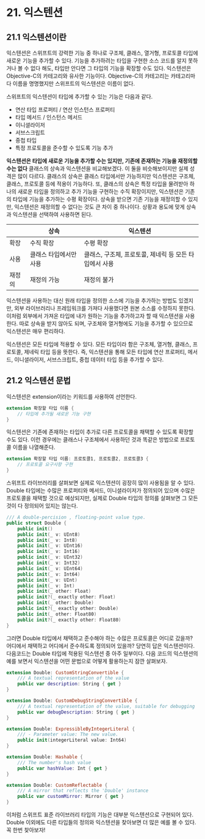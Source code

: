 # 21. 익스텐션

## 21.1 익스텐션이란

익스텐션은 스위프트의 강력한 기능 중 하나로 구조체, 클래스, 열거형, 프로토콜 타입에 새로운 기능을 추가할 수 있다. 기능을 추가하려는 타입을 구현한 소스 코드를 알지 못하거나 볼 수 없다 해도, 타입만 안다면 그 타입의 기능을 확장할 수도 있다. 익스텐션은 Objective-C의 카테고리와 유사한 기능이다. Objective-C의 카테고리는 카테고리마다 이름을 명명했지만 스위프트의 익스텐션은 이름이 없다.

스위프트의 익스텐션이 타입에 추가할 수 있는 기능은 다음과 같다.

* 연산 타입 프로퍼티 / 연산 인스턴스 프로퍼티
* 타입 메서드 / 인스턴스 메서드
* 이니셜라이저
* 서브스크립트
* 중첩 타입
* 특정 프로토콜을 준수할 수 있도록 기능 추가

**익스텐션은 타입에 새로운 기능을 추가할 수는 있지만, 기존에 존재하는 기능을 재정의할 수는 없다** 클래스의 상속과 익스텐션을 비교해보겠다. 이 둘을 비슷해보이지만 실제 성격은 많이 다르다. 클래스의 상속은 클래스 타입에서만 가능하지만 익스텐션은 구조체, 클래스, 프로토콜 등에 적용이 가능하다. 또, 클래스의 상속은 특정 타입을 물려받아 하나의 새로운 타입을 정의하고 추가 기능을 구현하는 수직 확장이지만, 익스텐션은 기존의 타입에 기능을 추가하는 수평 확장이다. 상속을 받으면 기존 기능을 재정의할 수 있지만, 익스텐션은 재정의할 수 없다는 것도 큰 차이 중 하나이다. 상황과 용도에 맞게 상속과 익스텐션을 선택하여 사용하면 된다.

||상속|익스텐션|
|---|---|---|
|확장|수직 확장|수평 확장|
|사용|클래스 타입에서만 사용|클래스, 구조체, 프로토콜, 제네릭 등 모든 타입에서 사용|
|재정의|재정의 가능|재정의 불가|

익스텐션을 사용하는 대신 원래 타입을 정의한 소스에 기능을 추가하는 방법도 있겠지만, 외부 라이브러리나 프레임워크를 가져다 사용했다면 원본 소스를 수정하지 못한다. 이처럼 외부에서 가져온 타입에 내가 원하는 기능을 추가하고자 할 때 익스텐션을 사용한다. 따로 상속을 받지 않아도 되며, 구조체와 열거형에도 기능을 추가할 수 있으므로 익스텐션은 매우 편리하다.

익스텐션은 모든 타입에 적용할 수 있다. 모든 타입이라 함은 구조체, 열거형, 클래스, 프로토콜, 제네릭 타입 등을 뜻한다. 즉, 익스텐션을 통해 모든 타입에 연산 프로퍼티, 메서드, 이니셜라이저, 서브스크립트, 중첩 데이터 타입 등을 추가할 수 있다.

## 21.2 익스텐션 문법

익스텐션은 extension이라는 키워드를 사용하여 선언한다.

```swift
extension 확장할 타입 이름 {
    // 타입에 추가될 새로운 기능 구현
}
```

익스텐션은 기존에 존재하는 타입이 추가로 다른 프로토콜을 채택할 수 있도록 확장할 수도 있다. 이런 경우에는 클래스나 구조체에서 사용하던 것과 똑같은 방법으로 프로토콜 이름을 나열해준다.

```swift
extension 확장할 타입 이름: 프로토콜1, 프로토콜2, 프로토콜3 {
    // 프로토콜 요구사항 구현
}
```

스위프트 라이브러리를 살펴보면 실제로 익스텐션이 굉장히 많이 사용됨을 알 수 있다. Double 타입에는 수많은 프로퍼티와 메서드, 이니셜라이저가 정의되어 있으며 수많은 프로토콜을 채택할 것으로 예상되지만, 실제로 Double 타입의 정의를 살펴보면 그 모든 것이 다 정의되어 있지는 않는다.

```swift
/// A double-percision , floating-point value type.
public struct Double {
    public init()
    public init(_ v: UInt8)
    public init(_ v: Int8)
    public init(_ v: UInt16)
    public init(_ v: Int16)
    public init(_ v: UInt32)
    public init(_ v: Int32)
    public init(_ v: UInt64)
    public init(_ v: Int64)
    public init(_ v: UInt)
    public init(_ v: Int)
    public init(_ other: Float)
    public init?(_ exactly other: Float)
    public init(_ other: Double)
    public init?(_ exactly other: Double)
    public init(_ other: Float80)
    public init?(_ exactly other: Float80)    
}
```

그러면 Double 타입에서 채택하고 준수해야 하는 수많은 프로토콜은 어디로 갔을까? 어디에서 채택하고 어디에서 준수하도록 정의되어 있을까? 당연히 답은 익스텐션이다. 다음코드는 Double 타입에 적용된 익스텐션 중 아주 일부이다. 다음 코드의 익스텐션의 예를 보면서 익스텐션을 어떤 문법으로 어떻게 활용하는지 잠깐 살펴보자.

```swift
extension Double: CustomStringConvertible {
    /// A textual representation of the value
    public var description: String { get }
}

extension Double: CustomDebugStringConvertible {
    /// A textual representation of the value, suitable for debugging
    public var debugDescription: String { get }
}

extension Double: ExpressibleByIntegerLiteral {
    /// - Parameter value: The new value.
    public init(integerLiteral value: Int64)
}

extension Double: Hashable {
    /// The number's hash value
    public var hashValue: Int { get }
}

extension Double: CustomReflectable {
    /// A mirror that reflects the 'Double' instance
    public var customMirror: Mirror { get }
}
```

이처럼 스위프트 표준 라이브러리 타입의 기능은 대부분 익스텐션으로 구현되어 있다. Double 이외에도 다른 타입들의 정의와 익스텐션을 찾아보면 더 많은 예를 볼 수 있다. 꼭 한번 찾아보자!
